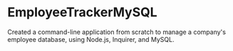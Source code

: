 # EmployeeTrackerMySQL
Created a command-line application from scratch to manage a company's employee database, using Node.js, Inquirer, and MySQL.
